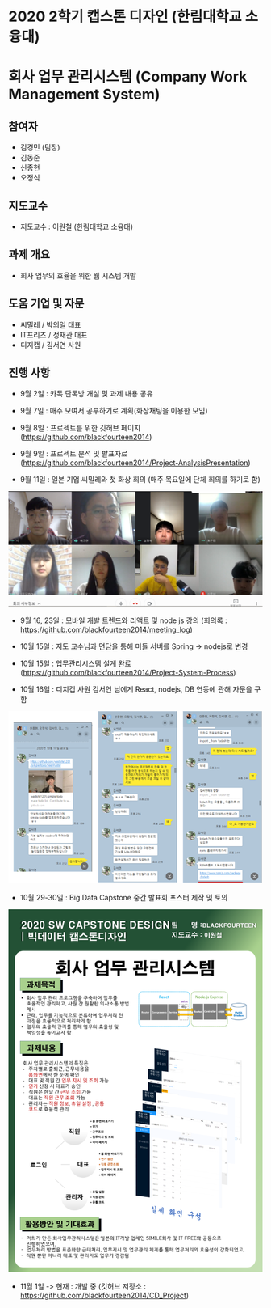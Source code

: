 # 2020 2학기 캡스톤 디자인 (한림대학교 소융대)
# 회사 업무 관리시스템 (Company Work Management System)
## 참여자
- 김경민 (팀장)
- 김동준
- 신종현
- 오정식
## 지도교수
- 지도교수 : 이원철 (한림대학교 소융대)
## 과제 개요
- 회사 업무의 효율을 위한 웹 시스템 개발
## 도움 기업 및 자문
- 씨밀레 / 박의일 대표
- IT프리즈 / 정재관 대표
- 디지캡 / 김서연 사원
## 진행 사항
- 9월 2일 : 카톡 단톡방 개설 및 과제 내용 공유

- 9월 7일 : 매주 모여서 공부하기로 계획(화상채팅을 이용한 모임)

- 9월 8일 : 프로젝트를 위한 깃허브 페이지(https://github.com/blackfourteen2014)

- 9월 9일 : 프로젝트 분석 및 발표자료(https://github.com/blackfourteen2014/Project-AnalysisPresentation)

- 9월 11일 : 일본 기업 씨밀레와 첫 화상 회의 (매주 목요일에 단체 회의를 하기로 함)
<img src='./images/20_09_11_회의.PNG' width='550px'>

- 9월 16, 23일 : 모바일 개발 트렌드와 리액트 및 node js 강의
(회의록 : https://github.com/blackfourteen2014/meeting_log)

- 10월 15일 : 지도 교수님과 면담을 통해 미들 서버를 Spring -> nodejs로 변경

- 10월 15일 : 업무관리시스템 설계 완료(https://github.com/blackfourteen2014/Project-System-Process)

- 10월 16일 : 디지캡 사원 김서연 님에게 React, nodejs, DB 연동에 관해 자문을 구함
<img src='./images/20_10_16_자문.PNG' width='550px'>

- 10월 29-30일 : Big Data Capstone 중간 발표회 포스터 제작 및 토의
<img src='./images/20년2학기포스터_빅데이터_BlackFourTeen.png' width='550px'>

- 11월 1일 -> 현재 : 개발 중 (깃허브 저장소 : https://github.com/blackfourteen2014/CD_Project)





